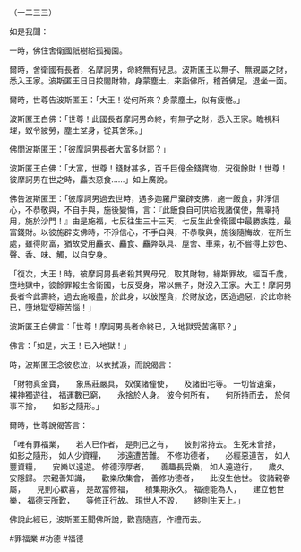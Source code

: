 （一二三三）

如是我聞：

一時，佛住舍衛國祇樹給孤獨園。

爾時，舍衛國有長者，名摩訶男，命終無有兒息。波斯匿王以無子、無親屬之財，悉入王家。波斯匿王日日挍閱財物，身蒙塵土，來詣佛所，稽首佛足，退坐一面。

爾時，世尊告波斯匿王：「大王！從何所來？身蒙塵土，似有疲惓。」

波斯匿王白佛：「世尊！此國長者摩訶男命終，有無子之財，悉入王家。瞻視料理，致令疲勞，塵土坌身，從其舍來。」

佛問波斯匿王：「彼摩訶男長者大富多財耶？」

波斯匿王白佛：「大富，世尊！錢財甚多，百千巨億金錢寶物，況復餘財！世尊！彼摩訶男在世之時，麤衣惡食……」如上廣說。

佛告波斯匿王：「彼摩訶男過去世時，遇多迦羅尸棄辟支佛，施一飯食，非淨信心，不恭敬與，不自手與，施後變悔，言：『此飯食自可供給我諸僕使，無辜持用，施於沙門！』由是施福，七反往生三十三天，七反生此舍衛國中最勝族姓，最富錢財。以彼施辟支佛時，不淨信心，不手自與，不恭敬與，施後隨悔故，在所生處，雖得財富，猶故受用麤衣、麤食、麤弊臥具、屋舍、車乘，初不嘗得上妙色、聲、香、味、觸，以自安身。

「復次，大王！時，彼摩訶男長者殺其異母兄，取其財物，緣斯罪故，經百千歲，墮地獄中，彼餘罪報生舍衛國，七反受身，常以無子，財沒入王家。大王！摩訶男長者今此壽終，過去施報盡，於此身，以彼慳貪，於財放逸，因造過惡，於此命終已，墮地獄受極苦惱！」

波斯匿王白佛言：「世尊！摩訶男長者命終已，入地獄受苦痛耶？」

佛言：「如是，大王！已入地獄！」

時，波斯匿王念彼悲泣，以衣拭淚，而說偈言：

「財物真金寶，　　象馬莊嚴具，
奴僕諸僮使，　　及諸田宅等。
一切皆遺棄，　　裸神獨遊往，
福運數已窮，　　永捨於人身。
彼今何所有，　　何所持而去，
於何事不捨，　　如影之隨形。」

爾時，世尊說偈答言：

「唯有罪福業，　　若人已作者，
是則己之有，　　彼則常持去。
生死未曾捨，　　如影之隨形，
如人少資糧，　　涉遠遭苦難。
不修功德者，　　必經惡道苦，
如人豐資糧，　　安樂以遠遊。
修德淳厚者，　　善趣長受樂，
如人遠遊行，　　歲久安隱歸。
宗親善知識，　　歡樂欣集會，
善修功德者，　　此沒生他世。
彼諸親眷屬，　　見則心歡喜，
是故當修福，　　積集期永久。
福德能為人，　　建立他世樂，
福德天所歎，　　等修正行故。
現世人不毀，　　終則生天上。」

佛說此經已，波斯匿王聞佛所說，歡喜隨喜，作禮而去。





#罪福業
#功德
#福德
